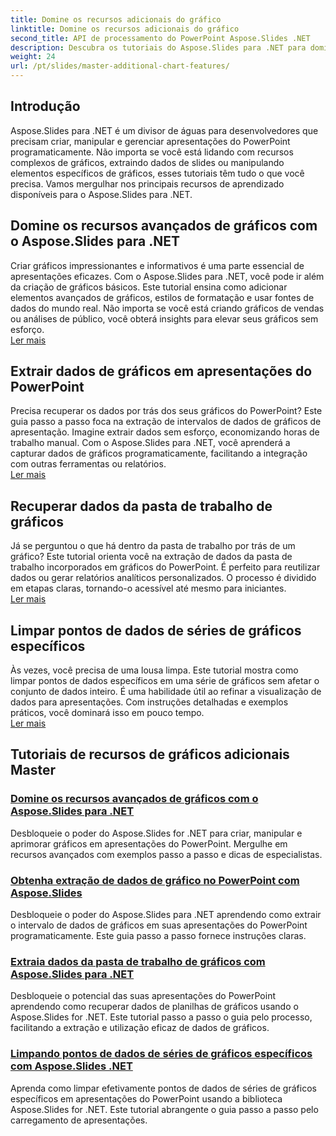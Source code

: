 ```yaml
---
title: Domine os recursos adicionais do gráfico
linktitle: Domine os recursos adicionais do gráfico
second_title: API de processamento do PowerPoint Aspose.Slides .NET
description: Descubra os tutoriais do Aspose.Slides para .NET para dominar recursos avançados de gráficos, extrair dados de gráficos e manipular dados de séries em apresentações do PowerPoint.
weight: 24
url: /pt/slides/master-additional-chart-features/
---
```

## Introdução

Aspose.Slides para .NET é um divisor de águas para desenvolvedores que precisam criar, manipular e gerenciar apresentações do PowerPoint programaticamente. Não importa se você está lidando com recursos complexos de gráficos, extraindo dados de slides ou manipulando elementos específicos de gráficos, esses tutoriais têm tudo o que você precisa. Vamos mergulhar nos principais recursos de aprendizado disponíveis para o Aspose.Slides para .NET.

## Domine os recursos avançados de gráficos com o Aspose.Slides para .NET  
Criar gráficos impressionantes e informativos é uma parte essencial de apresentações eficazes. Com o Aspose.Slides para .NET, você pode ir além da criação de gráficos básicos. Este tutorial ensina como adicionar elementos avançados de gráficos, estilos de formatação e usar fontes de dados do mundo real. Não importa se você está criando gráficos de vendas ou análises de público, você obterá insights para elevar seus gráficos sem esforço.  
[Ler mais](./master-advanced-chart-features/)


## Extrair dados de gráficos em apresentações do PowerPoint  
Precisa recuperar os dados por trás dos seus gráficos do PowerPoint? Este guia passo a passo foca na extração de intervalos de dados de gráficos de apresentação. Imagine extrair dados sem esforço, economizando horas de trabalho manual. Com o Aspose.Slides para .NET, você aprenderá a capturar dados de gráficos programaticamente, facilitando a integração com outras ferramentas ou relatórios.  
[Ler mais](./get-chart-data-extraction/)


## Recuperar dados da pasta de trabalho de gráficos  
Já se perguntou o que há dentro da pasta de trabalho por trás de um gráfico? Este tutorial orienta você na extração de dados da pasta de trabalho incorporados em gráficos do PowerPoint. É perfeito para reutilizar dados ou gerar relatórios analíticos personalizados. O processo é dividido em etapas claras, tornando-o acessível até mesmo para iniciantes.  
[Ler mais](./extract-workbook-data-from-charts/)


## Limpar pontos de dados de séries de gráficos específicos  
Às vezes, você precisa de uma lousa limpa. Este tutorial mostra como limpar pontos de dados específicos em uma série de gráficos sem afetar o conjunto de dados inteiro. É uma habilidade útil ao refinar a visualização de dados para apresentações. Com instruções detalhadas e exemplos práticos, você dominará isso em pouco tempo.  
[Ler mais](./clearing-specific-chart-series-data-points/)

## Tutoriais de recursos de gráficos adicionais Master
### [Domine os recursos avançados de gráficos com o Aspose.Slides para .NET](./master-advanced-chart-features/)
Desbloqueie o poder do Aspose.Slides for .NET para criar, manipular e aprimorar gráficos em apresentações do PowerPoint. Mergulhe em recursos avançados com exemplos passo a passo e dicas de especialistas.
### [Obtenha extração de dados de gráfico no PowerPoint com Aspose.Slides](./get-chart-data-extraction/)
Desbloqueie o poder do Aspose.Slides para .NET aprendendo como extrair o intervalo de dados de gráficos em suas apresentações do PowerPoint programaticamente. Este guia passo a passo fornece instruções claras.
### [Extraia dados da pasta de trabalho de gráficos com Aspose.Slides para .NET](./extract-workbook-data-from-charts/)
Desbloqueie o potencial das suas apresentações do PowerPoint aprendendo como recuperar dados de planilhas de gráficos usando o Aspose.Slides for .NET. Este tutorial passo a passo o guia pelo processo, facilitando a extração e utilização eficaz de dados de gráficos.
### [Limpando pontos de dados de séries de gráficos específicos com Aspose.Slides .NET](./clearing-specific-chart-series-data-points/)
Aprenda como limpar efetivamente pontos de dados de séries de gráficos específicos em apresentações do PowerPoint usando a biblioteca Aspose.Slides for .NET. Este tutorial abrangente o guia passo a passo pelo carregamento de apresentações.